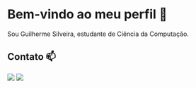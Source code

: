 <h1>Bem-vindo ao meu perfil 👋</h1>
<p>Sou Guilherme Silveira, estudante de Ciência da Computação.</p>
<h2>Contato 📫</h2>
<div>
  <a href="https://www.linkedin.com/in/guilhermesilveirasousa/" target="_blank"><img loading="lazy" src="https://img.shields.io/badge/-LinkedIn-%230077B5?style=for-the-badge&logo=linkedin&logoColor=white" target="_blank"></a>
  <a href="mailto:guilhermesilveirasousa@gmail.com"><img loading="lazy" src="https://img.shields.io/badge/Gmail-D14836?style=for-the-badge&logo=gmail&logoColor=white" target="_blank"></a>
</div>
